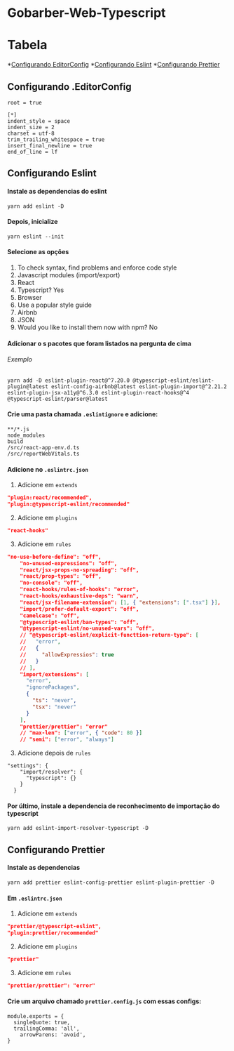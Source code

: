 # Gobarber-Web-Typescript

# Tabela 

 *[Configurando EditorConfig](#ancora1)
 *[Configurando Eslint](#ancora2)
 *[Configurando Prettier](#ancora3)

<a id="ancora1"></a>
## Configurando .EditorConfig

```
root = true

[*]
indent_style = space
indent_size = 2
charset = utf-8
trim_trailing_whitespace = true
insert_final_newline = true
end_of_line = lf
```

<a id="ancora2"></a>
## Configurando Eslint

#### Instale as dependencias do eslint

```yarn add eslint -D```

#### Depois, inicialize

```yarn eslint --init```

#### Selecione as opções

1. To check syntax, find problems and enforce code style
2. Javascript modules (import/export)
3. React
4. Typescript? Yes
5. Browser 
6. Use a popular style guide 
7. Airbnb
8. JSON
9. Would you like to install them now with npm? No

#### Adicionar o s pacotes que foram listados na pergunta de cima

###### Exemplo
```
yarn add -D eslint-plugin-react@^7.20.0 @typescript-eslint/eslint-plugin@latest eslint-config-airbnb@latest eslint-plugin-import@^2.21.2 eslint-plugin-jsx-a11y@^6.3.0 eslint-plugin-react-hooks@^4 @typescript-eslint/parser@latest
```

#### Crie uma pasta chamada ```.eslintignore``` e adicione: 

```
**/*.js
node_modules
build
/src/react-app-env.d.ts
/src/reportWebVitals.ts
```

#### Adicione no ```.eslintrc.json```

1. Adicione em ```extends```

```JSON
"plugin:react/recommended",
"plugin:@typescript-eslint/recommended"
```

2. Adicione em ```plugins```

```JSON
"react-hooks"
```

3. Adicione em ```rules```

```JSON
"no-use-before-define": "off",
    "no-unused-expressions": "off",
    "react/jsx-props-no-spreading": "off",
    "react/prop-types": "off",
    "no-console": "off",
    "react-hooks/rules-of-hooks": "error",
    "react-hooks/exhaustive-deps": "warn",
    "react/jsx-filename-extension": [1, { "extensions": [".tsx"] }],
    "import/prefer-default-export": "off",
    "camelcase": "off",
    "@typescript-eslint/ban-types": "off",
    "@typescript-eslint/no-unused-vars": "off",
    // "@typescript-eslint/explicit-functtion-return-type": [
    //   "error",
    //   {
    //     "allowExpressios": true
    //   }
    // ],
    "import/extensions": [
      "error",
      "ignorePackages",
      {
        "ts": "never",
        "tsx": "never"
      }
    ],
    "prettier/prettier": "error"
    // "max-len": ["error", { "code": 80 }]
    // "semi": ["error", "always"]
```

3. Adicione depois de ```rules```

```
"settings": {
    "import/resolver": {
      "typescript": {}
    }
  }
```

#### Por último, instale a dependencia de reconhecimento de importação do typescript

```
yarn add eslint-import-resolver-typescript -D
```

<a id="ancora3"></a>
##  Configurando Prettier

#### Instale as dependencias

```
yarn add prettier eslint-config-prettier eslint-plugin-prettier -D
```

#### Em ```.eslintrc.json```

1. Adicione em ```extends```

```JSON
"prettier/@typescript-eslint",
"plugin:prettier/recommended"
```

2. Adicione em ```plugins```

```JSON
"prettier"
```

3. Adicione em ```rules```

```JSON
"prettier/prettier": "error"
```

#### Crie um arquivo chamado ```prettier.config.js``` com essas configs:

```
module.exports = {
  singleQuote: true, 
  trailingComma: 'all',
	arrowParens: 'avoid',
}
```
